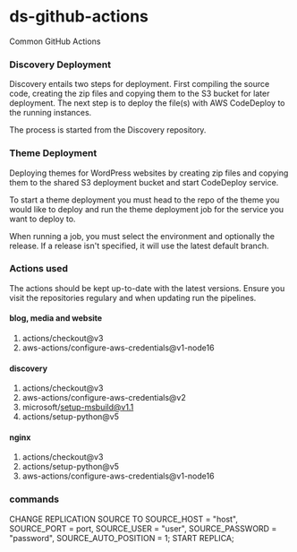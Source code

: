 # ds-github-actions
Common GitHub Actions
### Discovery Deployment
Discovery entails two steps for deployment. First compiling the source code, creating the zip files and copying them to the S3 bucket for later deployment.
The next step is to deploy the file(s) with AWS CodeDeploy to the running instances.

The process is started from the Discovery repository.

### Theme Deployment
Deploying themes for WordPress websites by creating zip files and copying them to the shared S3 deployment bucket and start CodeDeploy service.  

To start a theme deployment you must head to the repo of the theme you would like to deploy and run the theme deployment job for the service you want to deploy to.

When running a job, you must select the environment and optionally the release. If a release isn't specified, it will use the latest default branch.

### Actions used
The actions should be kept up-to-date with the latest versions. Ensure you visit the repositories regulary and when updating run the pipelines.
#### blog, media and website
1) actions/checkout@v3
2) aws-actions/configure-aws-credentials@v1-node16
#### discovery
1) actions/checkout@v3
2) aws-actions/configure-aws-credentials@v2
3) microsoft/setup-msbuild@v1.1
4) actions/setup-python@v5
#### nginx
1) actions/checkout@v3
2) actions/setup-python@v5
3) aws-actions/configure-aws-credentials@v1-node16

### commands
CHANGE REPLICATION SOURCE TO SOURCE_HOST = "host", SOURCE_PORT = port, SOURCE_USER = "user", SOURCE_PASSWORD = "password", SOURCE_AUTO_POSITION = 1;
START REPLICA;
